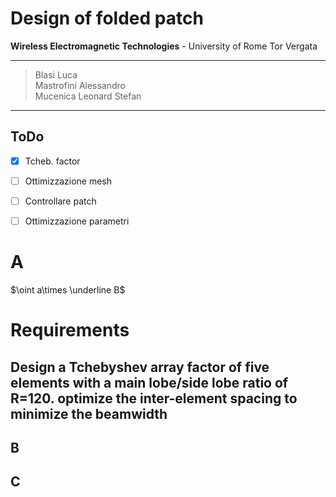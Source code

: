 # Design of folded patch

**Wireless Electromagnetic Technologies** - University of Rome Tor Vergata
___ 

> Blasi Luca<br>
> Mastrofini Alessandro<br>
> Mucenica Leonard Stefan
---

## ToDo

- [x] Tcheb. factor
- [ ] Ottimizzazione mesh 
- [ ] Controllare patch
- [ ] Ottimizzazione parametri 


# A

$\oint a\times \underline B$

# Requirements

## Design a Tchebyshev array factor of five elements with a main lobe/side lobe ratio of R=120. optimize the inter-element spacing to minimize the beamwidth

## B

## C
